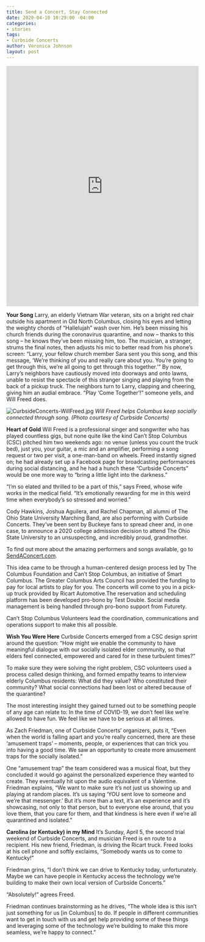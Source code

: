 ```yaml
---
title: Send a Concert, Stay Connected
date: 2020-04-10 10:29:00 -04:00
categories:
- stories
tags:
- Curbside Concerts
author: Veronica Johnson
layout: post
---
```


<iframe width="100%" height="630" src="https://www.youtube.com/embed/UsMiRSII19g" style="border:none;overflow:hidden" frameborder="0" allow="accelerometer; autoplay; encrypted-media; gyroscope; picture-in-picture" allowfullscreen="true"></iframe>

**Your Song**
Larry, an elderly Vietnam War veteran, sits on a bright red chair outside his apartment in Old North Columbus, closing his eyes and letting the weighty chords of “Hallelujah” wash over him. He’s been missing his church friends during the coronavirus quarantine, and now – thanks to this song – he knows they’ve been missing him, too. The musician, a stranger, strums the final notes, then adjusts his mic to better read from his phone’s screen: “Larry, your fellow church member Sara sent you this song, and this message, ‘We’re thinking of you and really care about you. You’re going to get through this, we’re all going to get through this together.’” By now, Larry’s neighbors have cautiously moved into doorways and onto lawns, unable to resist the spectacle of this stranger singing and playing from the back of a pickup truck. The neighbors turn to Larry, clapping and cheering, giving him an audial embrace. “Play ‘Come Together’!” someone yells, and Will Freed does.

![CurbsideConcerts-WillFreed.jpg](/uploads/CurbsideConcerts-WillFreed.jpg)
_Will Freed helps Columbus keep socially connected through song. (Photo courtesy of Curbside Concerts)_

**Heart of Gold**
Will Freed is a professional singer and songwriter who has played countless gigs, but none quite like the kind Can’t Stop Columbus (CSC) pitched him two weekends ago: no venue (unless you count the truck bed), just you, your guitar, a mic and an amplifier, performing a song request or two per visit, a one-man-band on wheels. Freed instantly signed on; he had already set up a Facebook page for broadcasting performances during social distancing, and he had a hunch these “Curbside Concerts” would be one more way to “bring a little light into the darkness.”

“I’m so elated and thrilled to be a part of this,” says Freed, whose wife works in the medical field. “It’s emotionally rewarding for me in this weird time when everybody’s so stressed and worried.”

Cody Hawkins, Joshua Aguilera, and Rachel Chapman, all alumni of The Ohio State University Marching Band, are also performing with Curbside Concerts. They’ve been sent by Buckeye fans to spread cheer and, in one case, to announce a 2020 college admission decision to attend The Ohio State University to an unsuspecting, and incredibly proud, grandmother.

To find out more about the amazing performers and songs available, go to [SendAConcert.com](http://sendaconcert.com).

This idea came to be through a human-centered design process led by The Columbus Foundation and Can’t Stop Columbus, an initiative of Smart Columbus. The Greater Columbus Arts Council has provided the funding to pay for local artists to play for you. The concerts will come to you in a pick-up truck provided by Ricart Automotive.The reservation and scheduling platform has been developed pro-bono by Test Double. Social media management is being handled through pro-bono support from Futurety.

Can’t Stop Columbus Volunteers lead the coordination, communications and operations support to make this all possible.

**Wish You Were Here**
Curbside Concerts emerged from a CSC design sprint around the question: “How might we enable the community to have meaningful dialogue with our socially isolated elder community, so that elders feel connected, empowered and cared for in these turbulent times?”

To make sure they were solving the right problem, CSC volunteers used a process called design thinking, and formed empathy teams to interview elderly Columbus residents: What did they value? Who constituted their community? What social connections had been lost or altered because of the quarantine?

The most interesting insight they gained turned out to be something people of any age can relate to: In the time of COVID-19, we don’t feel like we’re allowed to have fun. We feel like we have to be serious at all times.

As Zach Friedman, one of Curbside Concerts’ organizers, puts it, “Even when the world is falling apart and you’re really concerned, there are these ‘amusement traps’ – moments, people, or experiences that can trick you into having a good time. We saw an opportunity to create more amusement traps for the socially isolated.”

One “amusement trap” the team considered was a musical float, but they concluded it would go against the personalized experience they wanted to create. They eventually hit upon the audio equivalent of a Valentine. Friedman explains, “We want to make sure it’s not just us showing up and playing at random places. It’s us saying ‘YOU sent love to someone and we’re that messenger.’ But it’s more than a text, it’s an experience and it’s showcasing, not only to that person, but to everyone else around, that you love them, that you care for them, and that kindness is here even if we’re all quarantined and isolated.”

**Carolina (or Kentucky) in my Mind**
It’s Sunday, April 5, the second trial weekend of Curbside Concerts, and musician Freed is en route to a recipient. His new friend, Friedman, is driving the Ricart truck. Freed looks at his cell phone and softly exclaims, “Somebody wants us to come to Kentucky!”

Friedman grins, “I don’t think we can drive to Kentucky today, unfortunately. Maybe we can have people in Kentucky access the technology we’re building to make their own local version of Curbside Concerts.”

“Absolutely!” agrees Freed.

Friedman continues brainstorming as he drives, “The whole idea is this isn’t just something for us [in Columbus] to do. If people in different communities want to get in touch with us and get help providing some of these things and leveraging some of the technology we’re building to make this more seamless, we’re happy to connect.”
